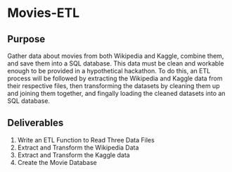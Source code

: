 # Movies-ETL

## Purpose
Gather data about movies from both Wikipedia and Kaggle, combine them, and save them into a SQL database. This data must be clean and workable enough to be provided in a hypothetical hackathon. To do this, an ETL process will be followed by extracting the Wikipedia and Kaggle data from their respective files, then transforming the datasets by cleaning them up and joining them together, and fingally loading the cleaned datasets into an SQL database.

## Deliverables
1. Write an ETL Function to Read Three Data Files
2. Extract and Transform the Wikipedia Data
3. Extract and Transform the Kaggle data
4. Create the Movie Database